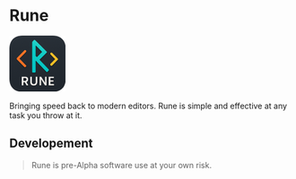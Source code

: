# Rune

<p style="align-items: center;">
  <img src="/assets/icon/icon.png" width="100" height="100">
</p>

Bringing speed back to modern editors. Rune is simple and effective at any task you throw at it.

## Developement

> Rune is pre-Alpha software use at your own risk.
